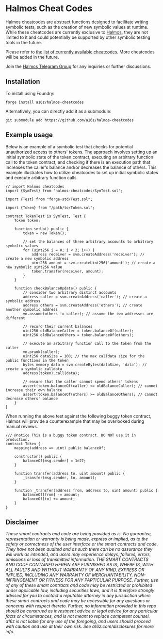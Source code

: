 # Halmos Cheat Codes

Halmos cheatcodes are abstract functions designed to facilitate writing symbolic tests, such as the creation of new symbolic values at runtime. While these cheatcodes are currently exclusive to [Halmos], they are not limited to it and could potentially be supported by other symbolic testing tools in the future.

Please refer to [the list of currently available cheatcodes][list]. More cheatcodes will be added in the future.

Join the [Halmos Telegram Group][chat] for any inquiries or further discussions.

## Installation

To install using Foundry:

```
forge install a16z/halmos-cheatcodes
```

Alternatively, you can directly add it as a submodule:

```
git submodule add https://github.com/a16z/halmos-cheatcodes
```

## Example usage

Below is an example of a symbolic test that checks for potential unauthorized access to others' tokens. The approach involves setting up an initial symbolic state of the token contract, executing an arbitrary function call to the token contract, and checking if there is an execution path that increases the caller's balance and/or decreases the balance of others. This example illustrates how to utilize cheatcodes to set up initial symbolic states and execute arbitrary function calls.

```solidity
// import Halmos cheatcodes
import {SymTest} from "halmos-cheatcodes/SymTest.sol";

import {Test} from "forge-std/Test.sol";

import {Token} from "/path/to/Token.sol";

contract TokenTest is SymTest, Test {
    Token token;

    function setUp() public {
        token = new Token();

        // set the balances of three arbitrary accounts to arbitrary symbolic values
        for (uint256 i = 0; i < 3; i++) {
            address receiver = svm.createAddress('receiver'); // create a new symbolic address
            uint256 amount = svm.createUint256('amount'); // create a new symbolic uint256 value
            token.transfer(receiver, amount);
        }
    }

    function checkBalanceUpdate() public {
        // consider two arbitrary distinct accounts
        address caller = svm.createAddress('caller'); // create a symbolic address
        address others = svm.createAddress('others'); // create another symbolic address
        vm.assume(others != caller); // assume the two addresses are different

        // record their current balances
        uint256 oldBalanceCaller = token.balanceOf(caller);
        uint256 oldBalanceOthers = token.balanceOf(others);

        // execute an arbitrary function call to the token from the caller
        vm.prank(caller);
        uint256 dataSize = 100; // the max calldata size for the public functions in the token
        bytes memory data = svm.createBytes(dataSize, 'data'); // create a symbolic calldata
        address(token).call(data);

        // ensure that the caller cannot spend others' tokens
        assert(token.balanceOf(caller) <= oldBalanceCaller); // cannot increase their own balance
        assert(token.balanceOf(others) >= oldBalanceOthers); // cannot decrease others' balance
    }
}
```

When running the above test against the following buggy token contract, Halmos will provide a counterexample that may be overlooked during manual reviews.

```solidity
/// @notice This is a buggy token contract. DO NOT use it in production.
contract Token {
    mapping(address => uint) public balanceOf;

    constructor() public {
        balanceOf[msg.sender] = 1e27;
    }

    function transfer(address to, uint amount) public {
        _transfer(msg.sender, to, amount);
    }

    function _transfer(address from, address to, uint amount) public {
        balanceOf[from] -= amount;
        balanceOf[to] += amount;
    }
}
```

## Disclaimer

_These smart contracts and code are being provided as is. No guarantee, representation or warranty is being made, express or implied, as to the safety or correctness of the user interface or the smart contracts and code. They have not been audited and as such there can be no assurance they will work as intended, and users may experience delays, failures, errors, omissions or loss of transmitted information. THE SMART CONTRACTS AND CODE CONTAINED HEREIN ARE FURNISHED AS IS, WHERE IS, WITH ALL FAULTS AND WITHOUT WARRANTY OF ANY KIND, EXPRESS OR IMPLIED, INCLUDING ANY WARRANTY OF MERCHANTABILITY, NON-INFRINGEMENT OR FITNESS FOR ANY PARTICULAR PURPOSE. Further, use of any of these smart contracts and code may be restricted or prohibited under applicable law, including securities laws, and it is therefore strongly advised for you to contact a reputable attorney in any jurisdiction where these smart contracts and code may be accessible for any questions or concerns with respect thereto. Further, no information provided in this repo should be construed as investment advice or legal advice for any particular facts or circumstances, and is not meant to replace competent counsel. a16z is not liable for any use of the foregoing, and users should proceed with caution and use at their own risk. See a16z.com/disclosures for more info._

[chat]: https://t.me/+4UhzHduai3MzZmUx
[halmos]: https://github.com/a16z/halmos
[list]: src/SVM.sol
